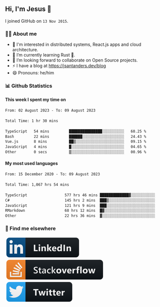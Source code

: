 ## Hi, I'm Jesus 👋

I joined GitHub on `13 Nov 2015`.

<!-- Talking about you -->

### 👨‍💻 About me

- 👦 I'm interested in distributed systems, React.js apps and cloud architecture.
- 🌱 I’m currently learning Rust 🦀.
- 👯 I’m looking forward to collaborate on Open Source projects.
- ⚡️ I have a blog at <https://jsantanders.dev/blog>
- 😄 Pronouns: he/him

### 📊 Github Statistics

#### This week I spent my time on

<!--START_SECTION:weekly-->

```txt
From: 02 August 2023 - To: 09 August 2023

Total Time: 1 hr 30 mins

TypeScript   54 mins         ███████████████░░░░░░░░░░   60.25 %
Bash         22 mins         ██████░░░░░░░░░░░░░░░░░░░   24.43 %
Vue.js       8 mins          ██▒░░░░░░░░░░░░░░░░░░░░░░   09.15 %
JavaScript   4 mins          █░░░░░░░░░░░░░░░░░░░░░░░░   04.65 %
Other        0 secs          ▒░░░░░░░░░░░░░░░░░░░░░░░░   00.96 %
```

<!--END_SECTION:weekly-->

#### My most used languages

<!--START_SECTION:alltime-->

```txt
From: 15 December 2020 - To: 09 August 2023

Total Time: 1,067 hrs 54 mins

TypeScript                 577 hrs 46 mins █████████████▓░░░░░░░░░░░   54.10 %
C#                         145 hrs 2 mins  ███▒░░░░░░░░░░░░░░░░░░░░░   13.58 %
JavaScript                 121 hrs 9 mins  ███░░░░░░░░░░░░░░░░░░░░░░   11.34 %
RMarkdown                  68 hrs 12 mins  █▓░░░░░░░░░░░░░░░░░░░░░░░   06.39 %
Other                      22 hrs 36 mins  ▓░░░░░░░░░░░░░░░░░░░░░░░░   02.12 %
```

<!--END_SECTION:alltime-->

### 📢 Find me elsewhere

<p>
  <a target="_blank" href="https://linkedin.com/in/jsantanders">
    <img src="https://github.com/jsantanders/jsantanders/blob/master/img/linkedin.svg" alt="LinkedIn" style="vertical-align:top; margin:4px">
  </a>
  
  <a target="_blank" href="https://stackoverflow.com/users/7318331/jesus-santander">
    <img src="https://github.com/jsantanders/jsantanders/blob/master/img/stackoverflow.svg" alt="StackOverflow" style="vertical-align:top; margin:4px">
  </a>
  
  <a target="_blank" href="http://twitter.com/jsantanders">
    <img src="https://github.com/jsantanders/jsantanders/blob/master/img/twitter.svg" alt="Twitter" style="vertical-align:top; margin:4px">
  </a>
</p>
